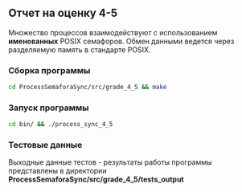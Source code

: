 ## Отчет на оценку 4-5

Множество процессов взаимодействуют с использованием **именованных** POSIX семафоров. Обмен данными ведется через разделяемую память в стандарте POSIX.

### Сборка программы

```sh
cd ProcessSemaforaSync/src/grade_4_5 && make
```

### Запуск программы

```sh
cd bin/ && ./process_sync_4_5
```

### Тестовые данные

Выходные данные тестов - результаты работы программы  представлены в директории **ProcessSemaforaSync/src/grade_4_5/tests_output**